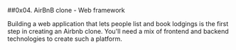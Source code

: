 ##0x04. AirBnB clone - Web framework

Building a web application that lets people list and book lodgings is the first step in creating an Airbnb clone. You'll need a mix of frontend and backend technologies to create such a platform.
